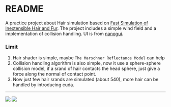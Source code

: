 README
=====================
A practice project about Hair simulation based on [Fast Simulation of Inextensible Hair and Fur](http://matthias-mueller-fischer.ch/publications/FTLHairFur.pdf). 
The project includes a simple wind field and a implementation of collision handling. UI is from [nanogui](https://github.com/wjakob/nanogui).
### Limit
1. Hair shader is simple, maybe `The Marschner Reflectance Model` can help
2. Collision handling algorithm is also simple, now it use a sphere-sphere collision model, if a srand of hair contacts the head sphere, just give a force along the normal of contact point. 
3. Now just few hair srands are simulated (about 540), more hair can be handled by introducing cuda.
****
![](https://github.com/hanke100321/FurSim/blob/master/resources/ScreenShots/hair1.png)
![](https://github.com/hanke100321/FurSim/blob/master/resources/ScreenShots/hair3.png)
